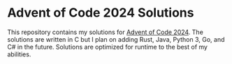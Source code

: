 # Advent of Code 2024 Solutions
This repository contains my solutions for [Advent of Code 2024](https://adventofcode.com/2024).
The solutions are written in C but I plan on adding Rust, Java, Python 3, Go, and C# in the future.
Solutions are optimized for runtime to the best of my abilities.
